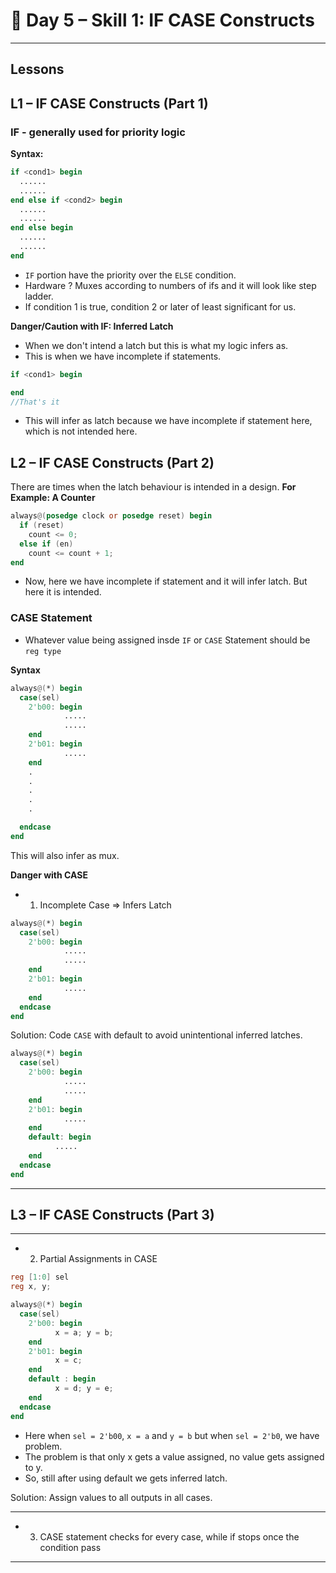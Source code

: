# 🔹 Day 5 – Skill 1: IF CASE Constructs

---

## Lessons

## L1 – IF CASE Constructs (Part 1)

### IF - generally used for priority logic

**Syntax:**
````Verilog
if <cond1> begin
  ......
  ......
end else if <cond2> begin
  ......
  ......
end else begin
  ......
  ......
end
````
- `IF` portion have the priority over the `ELSE` condition.
- Hardware ? Muxes according to numbers of ifs and it will look like step ladder.
- If condition 1 is true, condition 2 or later of least significant for us.

**Danger/Caution with IF: Inferred Latch**
- When we don't intend a latch but this is what my logic infers as.
- This is when we have incomplete if statements.
  
````Verilog
if <cond1> begin

end
//That's it
````
- This will infer as latch because we have incomplete if statement here, which is not intended here.

## L2 – IF CASE Constructs (Part 2)

There are times when the latch behaviour is intended in a design.
**For Example: A Counter**
````Verilog
always@(posedge clock or posedge reset) begin
  if (reset)
    count <= 0;
  else if (en)
    count <= count + 1;
end
````
- Now, here we have incomplete if statement and it will infer latch. But here it is intended.


### CASE Statement

- Whatever value being assigned insde `IF` or `CASE` Statement should be `reg type`

**Syntax**
````Verilog
always@(*) begin
  case(sel)
    2'b00: begin
            .....
            .....
    end
    2'b01: begin
            .....
    end
    .
    .
    .
    .
    .

  endcase
end
````

This will also infer as mux.

**Danger with CASE**
- 1. Incomplete Case => Infers Latch
````Verilog
always@(*) begin
  case(sel)
    2'b00: begin
            .....
            .....
    end
    2'b01: begin
            .....
    end
  endcase
end
````
Solution: Code `CASE` with default to avoid unintentional inferred latches.

````Verilog
always@(*) begin
  case(sel)
    2'b00: begin
            .....
            .....
    end
    2'b01: begin
            .....
    end
    default: begin
          .....
    end
  endcase
end
````

---

## L3 – IF CASE Constructs (Part 3)

---

- 2. Partial Assignments in CASE
````Verilog
reg [1:0] sel
reg x, y;

always@(*) begin
  case(sel)
    2'b00: begin
          x = a; y = b;
    end
    2'b01: begin
          x = c;
    end
    default : begin
          x = d; y = e;
    end
  endcase
end
````

- Here when `sel = 2'b00`, `x = a` and `y = b` but when `sel = 2'b0`, we have problem.
- The problem is that only x gets a value assigned, no value gets assigned to y.
- So, still after using default we gets inferred latch.

Solution: Assign values to all outputs in all cases.

---

- 3. CASE statement checks for every case, while if stops once the condition pass

---
